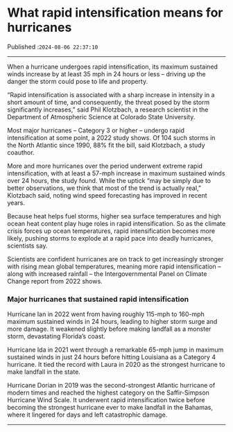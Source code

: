 # What rapid intensification means for hurricanes

Published :`2024-08-06 22:37:10`

---

When a hurricane undergoes rapid intensification, its maximum sustained winds increase by at least 35 mph in 24 hours or less – driving up the danger the storm could pose to life and property.

“Rapid intensification is associated with a sharp increase in intensity in a short amount of time, and consequently, the threat posed by the storm significantly increases,” said Phil Klotzbach, a research scientist in the Department of Atmospheric Science at Colorado State University.

Most major hurricanes – Category 3 or higher – undergo rapid intensification at some point, a 2022 study shows. Of 104 such storms in the North Atlantic since 1990, 88% fit the bill, said Klotzbach, a study coauthor.

More and more hurricanes over the period underwent extreme rapid intensification, with at least a 57-mph increase in maximum sustained winds over 24 hours, the study found. While the uptick “may be simply due to better observations, we think that most of the trend is actually real,” Klotzbach said, noting wind speed forecasting has improved in recent years.

Because heat helps fuel storms, higher sea surface temperatures and high ocean heat content play huge roles in rapid intensification. So as the climate crisis forces up ocean temperatures, rapid intensification becomes more likely, pushing storms to explode at a rapid pace into deadly hurricanes, scientists say.

Scientists are confident hurricanes are on track to get increasingly stronger with rising mean global temperatures, meaning more rapid intensification – along with increased rainfall – the Intergovernmental Panel on Climate Change report from 2022 shows.

### Major hurricanes that sustained rapid intensification

Hurricane Ian in 2022 went from having roughly 115-mph to 160-mph maximum sustained winds in 24 hours, leading to higher storm surge and more damage. It weakened slightly before making landfall as a monster storm, devastating Florida’s coast.

Hurricane Ida in 2021 went through a remarkable 65-mph jump in maximum sustained winds in just 24 hours before hitting Louisiana as a Category 4 hurricane. It tied the record with Laura in 2020 as the strongest hurricane to make landfall in the state.

Hurricane Dorian in 2019 was the second-strongest Atlantic hurricane of modern times and reached the highest category on the Saffir-Simpson Hurricane Wind Scale. It underwent rapid intensification twice before becoming the strongest hurricane ever to make landfall in the Bahamas, where it lingered for days and left catastrophic damage.

---

